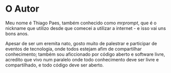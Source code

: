 # O Autor

Meu nome é Thiago Paes, também conhecido como *mrprompt*, que é o nickname que 
utilizo desde que comecei a utilizar a internet - e isso vai uns bons anos.

Apesar de ser um eremita nato, gosto muito de palestrar e participar de eventos 
de tecnologia, onde todos estejam afim de compartilhar conhecimento; também sou 
aficcionado por código aberto e software livre, acredito que vivo num paralelo 
onde todo conhecimento deve ser livre e compartilhado, e todo código deve ser 
aberto.
